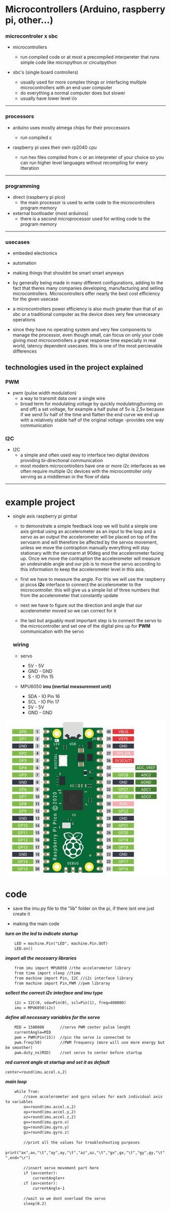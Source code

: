 # Microcontrollers (Arduino, raspberry pi, other...) #

### microcontroler x sbc ###

- microcontrollers
    - run compiled code or at most a precompiled interpereter that runs simple code like micropython or circuitpython

- sbc's (single board controllers) 
    - usually used for more complex things or interfacing multiple microcontrollers with an end user computer
    - do everything a normal computer does but slower
    - usually have lower level i/o

---

### processors ###

- arduino uses mostly atmega chips for their proccessors
    - run compiled c

- raspberry pi uses their own rp2040 cpu
    - run hex files compiled from c or an interpreter of your choice so you can run higher level languages without recompiling for every itteration

---

### programming ###
- direct (raspberry pi pico)
    - the main processor is used to write code to the microcontrollers program memory
- external bootloader (most arduinos)
    - there is a second microprocessor used for writing code to the program memory 

---

### usecases ###
- embeded electronics
- automation
- making things that shouldnt be smart smart anyways

- by generally being made in many different configurations, adding to the fact that theres many companies developing, manufacturing and selling microcontrollers. Microcontrollers offer nearly the best cost efficiency for the given usecase
- a microcontrollers power efficiency is also much greater than that of an sbc or a traditional computer as the device does very few unnecesary operations
- since they have no operating system and very few components to manage the processor, even though small, can focus on only your code giving most microcontrollers a great response time especially in real world, latency dependent usecases. this is one of the most percievable differences


## technologies used in the project explained ##
### PWM ###
- pwm (pulse width modulation)
    - a way to transmit data over a single wire
    - broad term for modulating voltage by quickly modulating(turning on and off) a set voltage, for example a half pulse of 5v is 2,5v because if we send 5v half of the time and flatten the end curve we end up with a relatively stable half of the original voltage
    -provides one way communication


### I2C ###
- I2C
    - a simple and often used way to interface two digital devidces providing bi-directional communication
    - most modern microcontrollers have one or more i2c interfaces as we often require multiple i2c devices with the microcontroller only serving as a middleman in the flow of data


----

# example project #

- single axis raspberry pi gimbal 
    - to demonstrate a simple feedback loop we will build a simple one axis gimbal using an accelerometer as an input to the loop and a servo as an output the accelerometer will be placed on top of the servoarm and will therefore be affected by the servos movement, unless we move the contraption manually everything will stay stationary with the servoarm at 90deg and the accelerometer facing up. Once we move the contraption the accelerometer will measure an undesirable angle and our job is to move the servo according to this information to keep the accelerometer level in this axis.

    - first we have to measure the angle. For this we will use the raspberry pi picos **i2c** interface to connect the accelerometer to the microcontroller. this will give us a simple list of three numbers that from the accelerometer that constantly update

    - next we have to figure out the direction and angle that our accelerometer moved so we can correct for it

    - the last but arguably most important step is to connect the servo to the microcontroller and set one of the digital pins up for **PWM** communication with the servo

    ### wiring ###
    
    - servo
        - 5V    -   5V
        - GND   -   GND
        - S     -   IO Pin 15

    - MPU6050 **imu (inertial measurement unit)**
        - SDA - IO Pin 16
        - SCL - IO Pin 17
        - 5V - 5V 
        - GND - GND

![Alt text][def]

[def]: raspi-pico-pinout.png


# **code** #

- save the imu.py file to the "lib" folder on the pi, if there isnt one just create it

- making the main code

***turn on the led to indicate startup***

```
	LED = machine.Pin("LED", machine.Pin.OUT)
	LED.on()
```


***import all the necesarry libraries***
```
	from imu import MPU6050 //the accelerometer library
	from time import sleep //time
	from machine import Pin, I2C //i2c interface library
    from machine import Pin,PWM //pwm libraray
```

***sellect the correct i2c interface and imu type***
```
	i2c = I2C(0, sda=Pin(0), scl=Pin(1), freq=400000)
	imu = MPU6050(i2c)
```

***define all necessary variables for the servo***

```
    MID = 1500000       //servo PWM center pulse lenght
    currentAngle=MID
    pwm = PWM(Pin(15))  //pin the servo is connected to
    pwm.freq(50)        //PWM frequency (more will use more energy but be smoother)
    pwm.duty_ns(MID)    //set servo to center before startup

```

***red current angle at startup and set it as default***

```
center=round(imu.accel.x,2)

```

***main loop***

```
	while True:
        //save accelerometer and gyro values for each individual axis to variables
	    ax=round(imu.accel.x,2)
	    ay=round(imu.accel.y,2)
	    az=round(imu.accel.z,2)
	    gx=round(imu.gyro.x)
	    gy=round(imu.gyro.y)
	    gz=round(imu.gyro.z)
        
        //print all the values for troubleshooting purposes
        print("ax",ax,"\t","ay",ay,"\t","az",az,"\t","gx",gx,"\t","gy",gy,"\t","gz",gz,"\t","Temperature",tem,"        ",end="\r")         
        
        //insert servo movement part here
        if (ax<center):
            currentAngle++
        if (ax>center):
            currentAngle-1
            
        //wait so we dont overload the servo
	    sleep(0.2) 
```
